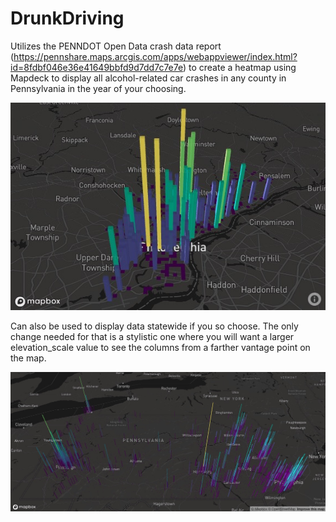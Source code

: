 # DrunkDriving

Utilizes the PENNDOT Open Data crash data report (https://pennshare.maps.arcgis.com/apps/webappviewer/index.html?id=8fdbf046e36e41649bbfd9d7dd7c7e7e) to create a heatmap using Mapdeck to display all alcohol-related car crashes in any county in Pennsylvania in the year of your choosing.

![PhillyDrunkDriving](https://raw.githubusercontent.com/lmccay4/DrunkDriving/master/drunk_driving_philadelphia_2017.jpeg)

Can also be used to display data statewide if you so choose. The only change needed for that is a stylistic one where you will want a larger elevation_scale value to see the columns from a farther vantage point on the map.

![PennsylvaniaDrunkDriving](https://raw.githubusercontent.com/lmccay4/DrunkDriving/master/PA%20Drunk%20Driving%202017.jpeg)

